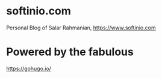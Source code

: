 # softinio.com
Personal Blog of Salar Rahmanian, https://www.softinio.com

# Powered by the fabulous

https://gohugo.io/

